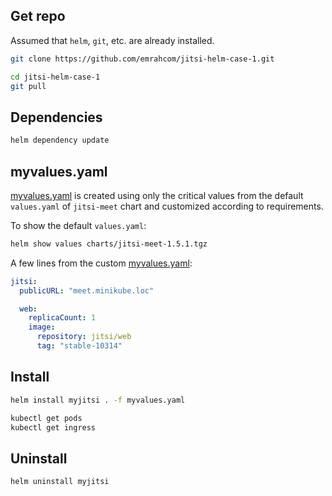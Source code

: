## Get repo

Assumed that `helm`, `git`, etc. are already installed.

```bash
git clone https://github.com/emrahcom/jitsi-helm-case-1.git

cd jitsi-helm-case-1
git pull
```

## Dependencies

```bash
helm dependency update
```

## myvalues.yaml

[myvalues.yaml](myvalues.yaml) is created using only the critical values from
the default `values.yaml` of `jitsi-meet` chart and customized according to
requirements.

To show the default `values.yaml`:

```bash
helm show values charts/jitsi-meet-1.5.1.tgz
```

A few lines from the custom [myvalues.yaml](myvalues.yaml):

```yaml
jitsi:
  publicURL: "meet.minikube.loc"

  web:
    replicaCount: 1
    image:
      repository: jitsi/web
      tag: "stable-10314"
```

## Install

```bash
helm install myjitsi . -f myvalues.yaml

kubectl get pods
kubectl get ingress
```

## Uninstall

```bash
helm uninstall myjitsi
```
